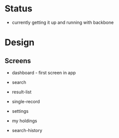 # Status

- currently getting it up and running with backbone

# Design

## Screens

- dashboard - first screen in app
- search
- result-list
- single-record
- settings
- my holdings

- search-history

